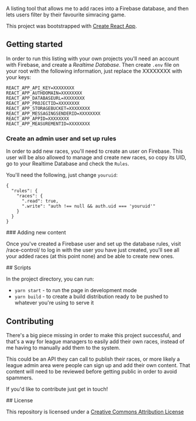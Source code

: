 A listing tool that allows me to add races into a Firebase database, and then lets users filter by their favourite simracing game.

This project was bootstrapped with [Create React App](https://github.com/facebook/create-react-app).

## Getting started

In order to run this listing with your own projects you'll need an account with Firebase, and create a _Realtime Database_. Then create `.env` file on your root with the following information, just replace the XXXXXXXX with your keys:

```
REACT_APP_API_KEY=XXXXXXXX
REACT_APP_AUTHDOMAIN=XXXXXXXX
REACT_APP_DATABASEURL=XXXXXXXX
REACT_APP_PROJECTID=XXXXXXXX
REACT_APP_STORAGEBUCKET=XXXXXXXX
REACT_APP_MESSAGINGSENDERID=XXXXXXXX
REACT_APP_APPID=XXXXXXXX
REACT_APP_MEASUREMENTID=XXXXXXXX
```

### Create an admin user and set up rules

In order to add new races, you'll need to create an user on Firebase. This user will be also allowed to manage and create new races, so copy its UID, go to your Realtime Database and check the `Rules`.

You'll need the following, just change `youruid`:

```
{
  "rules": {
    "races": {
      ".read": true,
      ".write": "auth !== null && auth.uid === 'youruid'"
    }
  }
}
```

### Adding new content

Once you've created a Firebase user and set up the database rules, visit <yoururl>/race-control/ to log in with the user you have just created, you'll see all your added races (at this point none) and be able to create new ones.

## Scripts

In the project directory, you can run:

* `yarn start` - to run the page in development mode
* `yarn build` - to create a build distribution ready to be pushed to whatever you're using to serve it

## Contributing

There's a big piece missing in order to make this project successful, and that's a way for league managers to easily add their own races, instead of me having to manually add them to the system.

This could be an API they can call to publish their races, or more likely a league admin area were people can sign up and add their own content. That content will need to be reviewed before getting public in order to avoid spammers.

If you'd like to contribute just get in touch! 

## License

This repository is licensed under a [Creative Commons Attribution License](https://creativecommons.org/licenses/by/3.0/us/)
